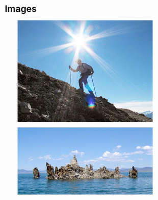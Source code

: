 # Images

<figure><img src=".gitbook/assets/380px.jpeg" alt=""><figcaption></figcaption></figure>

<figure><img src=".gitbook/assets/Tufa_towers_in_Mono_Lake-1000px.jpeg" alt=""><figcaption></figcaption></figure>
